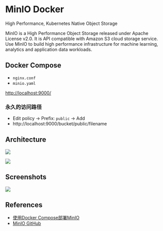 # MinIO Docker

High Performance, Kubernetes Native Object Storage

MinIO is a High Performance Object Storage released under Apache License v2.0. It is API compatible with Amazon S3 cloud storage service. Use MinIO to build high performance infrastructure for machine learning, analytics and application data workloads.

## Docker Compose
- `nginx.conf`
- `minio.yaml`

[http://localhost:9000/](http://localhost:9000/)

### 永久的访问路径
- Edit policy -> Prefix: `public` -> Add
- http://localhost:9000/bucket/public/filename

## Architecture
![](http://www.minio.org.cn/static/picture/architecture_diagram.svg)

![](https://raw.githubusercontent.com/minio/minio/master/docs/screenshots/Architecture-diagram_distributed_nm.png)

## Screenshots
![](https://d1q6f0aelx0por.cloudfront.net/screenshots/689ef571-9a3d-43a2-a5f0-eade262052d1-minio-browser.png)

## References
- [使用Docker Compose部署MinIO](https://docs.min.io/cn/deploy-minio-on-docker-compose.html)
- [MinIO GitHub](https://github.com/minio/minio)
